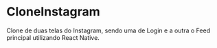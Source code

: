 # CloneInstagram
Clone de duas telas do Instagram, sendo uma de Login e a outra o Feed principal utilizando React Native.
